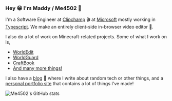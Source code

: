 ### Hey 😁 I'm Maddy / Me4502 🎉

I'm a Software Engineer at [Clipchamp](https://clipchamp.com/en/) 🎬 at [Microsoft](https://www.microsoft.com/) mostly working in [Typescript](https://www.typescriptlang.org/). We make an entirely client-side in-browser video editor 🤯.

I also do a lot of work on Minecraft-related projects. Some of what I work on is,

- [WorldEdit](https://enginehub.org/worldedit/)
- [WorldGuard](https://enginehub.org/worldguard/)
- [CraftBook](https://enginehub.org/craftbook/)
- [And many more things!](https://madelinemiller.dev/minecraft/)

I also have a [blog](https://madelinemiller.dev/blog/) 📝 where I write about random tech or other things, and a [personal portfolio site](https://madelinemiller.dev/) that contains a lot of things I've made!

![Me4502's GitHub stats](https://github-readme-stats.vercel.app/api?username=me4502&count_private=true&show_icons=true&theme=midnight-purple&include_all_commits=true&hide_rank=true)
